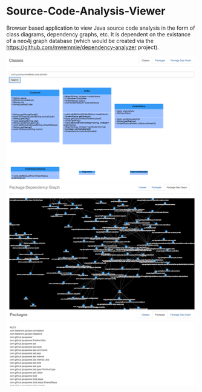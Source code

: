 # Source-Code-Analysis-Viewer
Browser based application to view Java source code analysis in the form of class diagrams, dependency graphs, etc. It is dependent on the existance of a neo4j graph database (which would be created via the https://github.com/mwemmie/dependency-analyzer project).

![Alt text](screenshots/classdiagrams.png?raw=true "sample generated class diagrams for neo4j database")
![Alt text](screenshots/packagedepgraph.png?raw=true "sample package dependency graph using alchemy.js and neo4j database")
![Alt text](screenshots/packagelisting.png?raw=true "sample package listing using neo4j database")

